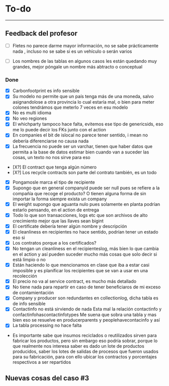 # To-do
---
## Feedback del profesor
- [ ] Fletes no parece darme mayor información, no se sabe prácticamente nada , incluso no se sabe si es un vehículo o serán varios

- [ ] Los nombres de las tablas en algunos casos les están quedando muy grandes, mejor póngale un nombre más abtracto o conceptual

### Done
- [X] Carbonfootprint es info sensible
- [X] Su modelo no permite que un país tenga más de una moneda, salvo asignandolose a otra provincia lo cual estaría mal, o bien para meter colones tendrámos que meterlo 7 veces en esu modelo
- [X] No es multi idioma
- [X] No veo regiones
- [X] El whichparty tampoco hace falta, evitemos ese tipo de genericsids, eso me lo puede decir los FKs junto con el action
- [X] En companies el bit de islocal no parece tener sentido, i mean no debería diferenciarse no causa nada
- [X] La frecuencia  no puede ser un varchar, tienen que haber datos que permita a la base de datos estimar bien cuando van a suceder las cosas, un texto no nos sirve para eso
- [X?] El contract que tenga algún número
- [X?] Los recycle contracts son parte del contrato también, es un todo
- [X] Pongamosle marca el tipo de recipiente
- [X] Supongo que en general companyid puede ser null pues se refiere a la compañía que recoge el producto? O tienen alguna forma de sin importar la forma siempre exista un company
- [X] El weight supongo que aguanta nulo pues solamente en planta podrían estarlo pensando, en el action de entrega
- [X] Todo lo que son transacciones, logs etc que son archivos de alto crecimiento mejor que las llaves sean bigint
- [X] El certificate debería tener algún nombre y descripción
- [X] El cleanliness en recipientes no hace sentido, podrían tener un estado eso si
- [X] Los contratos porque a los certificados?
- [X] No tengan un cleanliness en el recipienteslog, más bien lo que cambia en el action y así pueden suceder mucho más cosas que solo decir si está limpio o no
- [X] Están haciendo lo que mencionamos en clase que iba a estar casi imposible y es planificar los recipientes que se van a usar en una recolección
- [X] El precio no va al service contract, es mucho más detallado
- [X] No tiene nada para repartir en caso de tener beneficiaros de mi exceso de contamientación
- [X] Company y producer son redundantes en collectionlog, dicha tabla es de info sensible
- [X] Contactinfo no está sirviendo de nada
    Esta mal la relación contactinfo y confactinfohascontactinfotypes
    Me suena que sobra una tabla y mas bien eso se resuelve en producerparents y peoplehavecontacinfo y así
- [X] La tabla processing no hace falta
- Es importante sabe que insumos reciclados o reutilizados sirven para fabricar los productos, pero sin embargo eso podría sobrar, porque lo que realmente nos interesa saber es dado un lote de productos producidos, saber los lotes de salidas de procesos que fueron usados para su fabricación, para con ello ubicar los contractos y porcentajes respectivos a ser repartidos
## Nuevas cosas del caso #3
